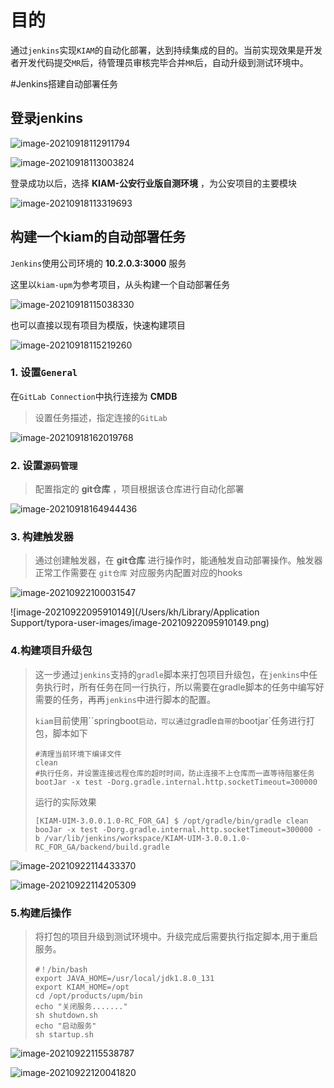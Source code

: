 # 目的

通过`jenkins`实现`KIAM`的自动化部署，达到持续集成的目的。当前实现效果是开发者开发代码提交`MR`后，待管理员审核完毕合并`MR`后，自动升级到测试环境中。

#Jenkins搭建自动部署任务

## 登录jenkins



![image-20210918112911794](./image-20210918112911794.png)

![image-20210918113003824](./image-20210918113003824.png)

登录成功以后，选择 **KIAM-公安行业版自测环境** ，为公安项目的主要模块

![image-20210918113319693](./image-20210918113319693.png)

## 构建一个kiam的自动部署任务

`Jenkins`使用公司环境的 **10.2.0.3:3000** 服务

这里以`kiam-upm`为参考项目，从头构建一个自动部署任务

![image-20210918115038330](./image-20210918115038330.png)

也可以直接以现有项目为模版，快速构建项目

![image-20210918115219260](./image-20210918115219260.png)

### 1. 设置`General`

在`GitLab Connection`中执行连接为 **CMDB**

> 设置任务描述，指定连接的`GitLab`

![image-20210918162019768](./image-20210918162019768.png)

### 2. 设置`源码管理`

> 配置指定的 **git仓库** ，项目根据该仓库进行自动化部署

![image-20210918164944436](./image-20210918164944436.png)

### 3. 构建触发器

> 通过创建触发器，在 **git仓库** 进行操作时，能通触发自动部署操作。触发器正常工作需要在 `git仓库` 对应服务内配置对应的hooks

![image-20210922100031547](./image-20210922100031547.png)

![image-20210922095910149](/Users/kh/Library/Application Support/typora-user-images/image-20210922095910149.png)

### 4.构建项目升级包

> 这一步通过`jenkins`支持的`gradle`脚本来打包项目升级包，在`jenkins`中任务执行时，所有任务在同一行执行，所以需要在gradle脚本的任务中编写好需要的任务，再再`jenkins`中进行脚本的配置。
>
> `kiam`目前使用``springboot`启动，可以通过`gradle`自带的`bootjar`任务进行打包，脚本如下
>
> ```shell
> #清理当前环境下编译文件
> clean
> #执行任务，并设置连接远程仓库的超时时间，防止连接不上仓库而一直等待阻塞任务
> bootJar -x test -Dorg.gradle.internal.http.socketTimeout=300000
> ```
>
> 运行的实际效果
>
> ```shell
> [KIAM-UIM-3.0.0.1.0-RC_FOR_GA] $ /opt/gradle/bin/gradle clean booJar -x test -Dorg.gradle.internal.http.socketTimeout=300000 -b /var/lib/jenkins/workspace/KIAM-UIM-3.0.0.1.0-RC_FOR_GA/backend/build.gradle
> ```
>
> 

![image-20210922114433370](./image-20210922114433370.png)

![image-20210922114205309](./image-20210922114205309.png)

### 5.构建后操作

> 将打包的项目升级到测试环境中。升级完成后需要执行指定脚本,用于重启服务。
>
> ```shell
> #！/bin/bash
> export JAVA_HOME=/usr/local/jdk1.8.0_131
> export KIAM_HOME=/opt
> cd /opt/products/upm/bin
> echo "关闭服务......."
> sh shutdown.sh
> echo "启动服务"
> sh startup.sh
> ```

![image-20210922115538787](./image-20210922115538787.png)

![image-20210922120041820](./image-20210922120041820.png)

